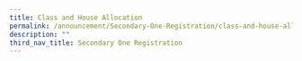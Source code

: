 ```yaml
---
title: Class and House Allocation
permalink: /announcement/Secondary-One-Registration/class-and-house-allocation
description: ""
third_nav_title: Secondary One Registration
---
```

